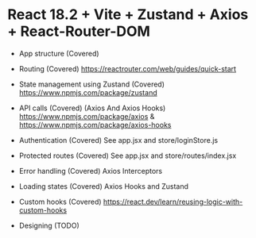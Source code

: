 # React 18.2 + Vite + Zustand + Axios + React-Router-DOM

- App structure (Covered) 
- Routing (Covered) https://reactrouter.com/web/guides/quick-start
- State management using Zustand (Covered) https://www.npmjs.com/package/zustand
- API calls (Covered) (Axios And Axios Hooks) https://www.npmjs.com/package/axios & https://www.npmjs.com/package/axios-hooks
- Authentication (Covered) See app.jsx and store/loginStore.js
- Protected routes (Covered) See app.jsx and store/routes/index.jsx
- Error handling (Covered) Axios Interceptors
- Loading states (Covered) Axios Hooks and Zustand
- Custom hooks (Covered) https://react.dev/learn/reusing-logic-with-custom-hooks


- Designing (TODO)
